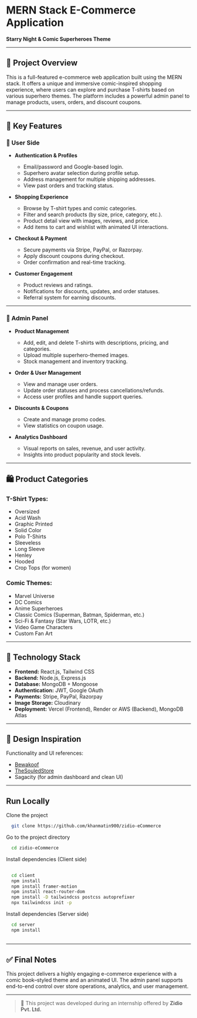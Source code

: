 
# MERN Stack E-Commerce Application  
**Starry Night & Comic Superheroes Theme**

---

## 📌 Project Overview

This is a full-featured e-commerce web application built using the MERN stack. It offers a unique and immersive comic-inspired shopping experience, where users can explore and purchase T-shirts based on various superhero themes. The platform includes a powerful admin panel to manage products, users, orders, and discount coupons.

---

## 🚀 Key Features

### 👥 User Side

- **Authentication & Profiles**
  - Email/password and Google-based login.
  - Superhero avatar selection during profile setup.
  - Address management for multiple shipping addresses.
  - View past orders and tracking status.

- **Shopping Experience**
  - Browse by T-shirt types and comic categories.
  - Filter and search products (by size, price, category, etc.).
  - Product detail view with images, reviews, and price.
  - Add items to cart and wishlist with animated UI interactions.

- **Checkout & Payment**
  - Secure payments via Stripe, PayPal, or Razorpay.
  - Apply discount coupons during checkout.
  - Order confirmation and real-time tracking.

- **Customer Engagement**
  - Product reviews and ratings.
  - Notifications for discounts, updates, and order statuses.
  - Referral system for earning discounts.

---

### 🔐 Admin Panel

- **Product Management**
  - Add, edit, and delete T-shirts with descriptions, pricing, and categories.
  - Upload multiple superhero-themed images.
  - Stock management and inventory tracking.

- **Order & User Management**
  - View and manage user orders.
  - Update order statuses and process cancellations/refunds.
  - Access user profiles and handle support queries.

- **Discounts & Coupons**
  - Create and manage promo codes.
  - View statistics on coupon usage.

- **Analytics Dashboard**
  - Visual reports on sales, revenue, and user activity.
  - Insights into product popularity and stock levels.

---

## 🛍️ Product Categories

### T-Shirt Types:
- Oversized
- Acid Wash
- Graphic Printed
- Solid Color
- Polo T-Shirts
- Sleeveless
- Long Sleeve
- Henley
- Hooded
- Crop Tops (for women)

### Comic Themes:
- Marvel Universe
- DC Comics
- Anime Superheroes
- Classic Comics (Superman, Batman, Spiderman, etc.)
- Sci-Fi & Fantasy (Star Wars, LOTR, etc.)
- Video Game Characters
- Custom Fan Art

---

## 🧰 Technology Stack

- **Frontend:** React.js, Tailwind CSS  
- **Backend:** Node.js, Express.js  
- **Database:** MongoDB + Mongoose  
- **Authentication:** JWT, Google OAuth  
- **Payments:** Stripe, PayPal, Razorpay  
- **Image Storage:** Cloudinary  
- **Deployment:** Vercel (Frontend), Render or AWS (Backend), MongoDB Atlas

---

## 🎨 Design Inspiration

Functionality and UI references:
- [Bewakoof](https://www.bewakoof.com)
- [TheSouledStore](https://www.thesouledstore.com)
- Sagacity (for admin dashboard and clean UI)

---

## Run Locally

Clone the project

```bash
  git clone https://github.com/khanmatin900/zidio-eCommerce
```

Go to the project directory

```bash
  cd zidio-eCommerce
```

Install dependencies (Client side)

```bash
  
  cd client
  npm install
  npm install framer-motion
  npm install react-router-dom
  npm install -D tailwindcss postcss autoprefixer
  npx tailwindcss init -p
```

Install dependencies (Server side)

```bash
  cd server
  npm install
```

## 

---

## ✅ Final Notes

This project delivers a highly engaging e-commerce experience with a comic book–styled theme and an animated UI. The admin panel supports end-to-end control over store operations, analytics, and user management.

---


> 💼 This project was developed during an internship offered by **Zidio Pvt. Ltd.**
